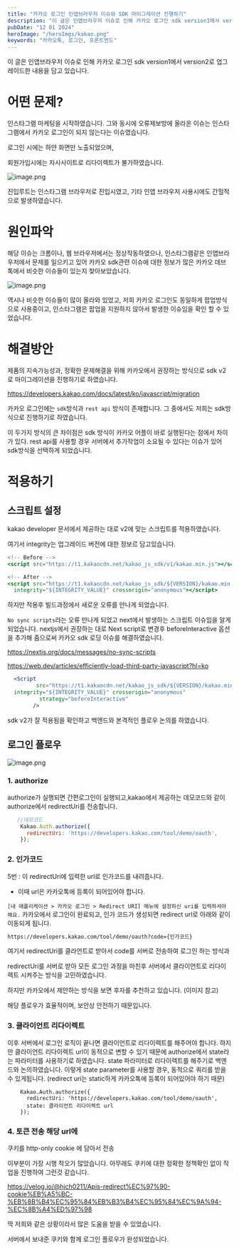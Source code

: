 ```yaml
---
title: "카카오 로그인 인앱브라우저 이슈와 SDK 마이그레이션 진행하기"
description: "이 글은 인앱브라우저 이슈로 인해 카카오 로그인 sdk version1에서 version2로 업그레이드한 내용을 담고 있습니다. "
pubDate: "12 01 2024"
heroImage: "/heroImgs/kakao.png"
keywords: "카카오톡, 로그인, 프론트엔드"
---
```

이 글은 인앱브라우저 이슈로 인해 카카오 로그인 sdk version1에서 version2로 업그레이드한 내용을 담고 있습니다. 

# 어떤 문제?

인스타그램 마케팅을 시작하였습니다. 그와 동시에 오류제보방에 올라온 이슈는 인스타그램에서 카카오 로그인이 되지 않는다는 이슈였습니다. 

로그인 시에는 하얀 화면만 노출되었으며,

회원가입시에는 자사사이트로 리다이렉트가 불가하였습니다. 

![image.png](../../contentsImgs/kakao1.png)


진입루트는 인스타그램 브라우저로 진입시였고, 기타 인앱 브라우저 사용시에도 간헐적으로 발생하였습니다. 

# 원인파악

해당 이슈는 크롬이나, 웹 브라우저에서는 정상작동하였으나, 인스타그램같은 인앱브라우저에서 문제를 일으키고 있어 카카오 sdk관련 이슈에 대한 정보가 많은 카카오 데브톡에서 비슷한 이슈들이 있는지 찾아보았습니다. 

![image.png](../../contentsImgs/kakao2.png)

역시나 비슷한 이슈들이 많이 올라와 있었고, 저희 카카오 로그인도 동일하게 팝업방식으로 사용중이고, 인스타그램은 팝업을 지원하지 않아서 발생한 이슈임을 확인 할 수 있었습니다. 

# 해결방안

제품의 지속가능성과, 정확한 문제해결을 위해 카카오에서 권장하는 방식으로 sdk v2로 마이그레이션을 진행하기로 하였습니다. 

https://developers.kakao.com/docs/latest/ko/javascript/migration

카카오 로그인에는 `sdk`방식과 `rest api` 방식이 존재합니다. 그 중에서도 저희는 sdk방식으로 진행하기로 하였습니다. 

이 두가지 방식의 큰 차이점은 sdk 방식이 카카오 어플이 바로 실행된다는 점에서 차이가 있다. rest api를 사용할 경우 서버에서 추가작업이 소요될 수 있다는 이슈가 있어 sdk방식을 선택하게 되었습니다. 

# 적용하기

## 스크립트 설정

kakao developer 문서에서 제공하는 대로 v2에 맞는 스크립트를 적용하였습니다. 

여기서 integrity는 업그레이드 버전에 대한 정보르 담고있습니다. 

```jsx
<!-- Before -->
<script src="https://t1.kakaocdn.net/kakao_js_sdk/v1/kakao.min.js"></script>

<!-- After -->
<script src="https://t1.kakaocdn.net/kakao_js_sdk/${VERSION}/kakao.min.js"
  integrity="${INTEGRITY_VALUE}" crossorigin="anonymous"></script>
```

하지만 적용후 빌드과정에서 새로운 오류를 만나게 되었습니다. 

`No sync scripts`라는 오류 만나게 되었고 next에서 발생하는 스크립트 이슈임을 알게되었습니다. nextjs에서 권장하는 대로 Next script로 변경후 beforeInteractive 옵션을 추가해 줌으로써 카카오 sdk 로딩 이슈를 해결하였습니다. 

https://nextjs.org/docs/messages/no-sync-scripts

https://web.dev/articles/efficiently-load-third-party-javascript?hl=ko

```jsx
  <Script
         src="https://t1.kakaocdn.net/kakao_js_sdk/${VERSION}/kakao.min.js"
  integrity="${INTEGRITY_VALUE}" crossorigin="anonymous"
          strategy="beforeInteractive"
        />
```

sdk v2가 잘 적용됨을 확인하고 백엔드와 본격적인 플로우 논의를 하였습니다. 

## 로그인 플로우

![image.png](../../contentsImgs/kakao3.png)

### 1. authorize

 authorize가 실행되면 간편로그인이 실행되고,kakao에서 제공하는 데모코드와 같이 authorize에서 redirectUri를 전송합니다.

```jsx
   //데모코드
    Kakao.Auth.authorize({
      redirectUri: 'https://developers.kakao.com/tool/demo/oauth',
    });
```

### 2. 인가코드

5번 : 이 redirectUri에 입력한 url로 인가코드를 내려줍니다.

* 이때 url은 카카오톡에 등록이 되어있어야 합니다. 

`[내 애플리케이션 > 카카오 로그인 > Redirect URI] 메뉴에 설정하신 uri를 입력하셔야 해요.`
카카오에서 로그인이 완료되고, 인가 코드가 생성되면 redirect url로 아래와 같이 이동되게 됩니다. 

```xml
https://developers.kakao.com/tool/demo/oauth?code={인가코드}
```

여기서 redirectUri를 클라언트로 받아서 code를 서버로 전송하여 로그인 하는 방식과 

redirectUri를 서버로 받아 모든 로그인 과정을 마친후 서버에서 클라이언트로 리다이렉트 시켜주는 방식을 고민하였습니다. 

하지만 카카오에서 제안하는 방식을 보면 후자를 추천하고 있습니다. (이미지 참고)

해당 플로우가 효율적이며, 보안상 안전하기 때문입니다. 

### 3. 클라이언트 리다이렉트

이후 서버에서 로그인 로직이 끝나면 클라이언트로 리다이렉트를 해주어야 합니다. 하지만 클라이언트 리다이렉트 url이 동적으로 변할 수 있기 때문에 authorize에서 state라는 파라미터를 사용하기로 하였습니다. state 파라미터로 리다이렉트를 해주기로 백엔드와 논의하였습니다. 
이렇게 state parameter를 사용할 경우, 동적으로 쿼리를 받을 수 있게됩니다. (redirect uri는 static하게 카카오톡에 등록이 되어있어야 하기 때문)

```tsx
    Kakao.Auth.authorize({
      redirectUri: 'https://developers.kakao.com/tool/demo/oauth',
      state: 클라이언트 리다이렉트 url 
    });
```

### 4. 토큰 전송 해당 url에

쿠키를 http-only cookie 에 담아서 전송 

이부분이 가장 시행 착오가 많았습니다. 아무래도 쿠키에 대한 정확한 정책확인 없이 작업을 진행하여 그런것 같습니다. 

https://velog.io/@hjch0211/Apis-redirect%EC%97%90-cookie%EB%A5%BC-%EB%8B%B4%EC%95%84%EB%B3%B4%EC%95%84%EC%9A%94-%EC%8B%A4%ED%97%98

딱 저희와 같은 상황이라서 많은 도움을 받을 수 있었습니다. 

서버에서 보내준 쿠키와 함께 로그인 플로우가 완성되었습니다.